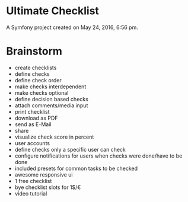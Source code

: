 Ultimate Checklist
==================

A Symfony project created on May 24, 2016, 6:56 pm.

Brainstorm
==========

- create checklists
- define checks
- define check order
- make checks interdependent
- make checks optional
- define decision based checks
- attach comments/media input
- print checklist
- download as PDF
- send as E-Mail
- share
- visualize check score in percent
- user accounts
- define checks only a specific user can check
- configure notifications for users when checks were done/have to be done
- included presets for common tasks to be checked
- awesome responsive ui
- 1 free checklist
- bye checklist slots for 1$/€
- video tutorial